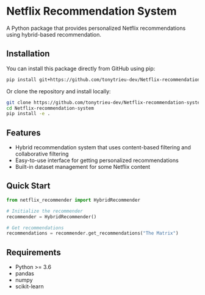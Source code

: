 # Netflix Recommendation System

A Python package that provides personalized Netflix recommendations using hybrid-based recommendation.

## Installation

You can install this package directly from GitHub using pip:

```bash
pip install git+https://github.com/tonytrieu-dev/Netflix-recommendation-system.git
```

Or clone the repository and install locally:

```bash
git clone https://github.com/tonytrieu-dev/Netflix-recommendation-system.git
cd Netflix-recommendation-system
pip install -e .
```

## Features

- Hybrid recommendation system that uses content-based filtering and collaborative filtering
- Easy-to-use interface for getting personalized recommendations
- Built-in dataset management for some Netflix content

## Quick Start

```python
from netflix_recommender import HybridRecommender

# Initialize the recommender
recommender = HybridRecommender()

# Get recommendations
recommendations = recommender.get_recommendations("The Matrix")
```

## Requirements

- Python >= 3.6
- pandas
- numpy
- scikit-learn
